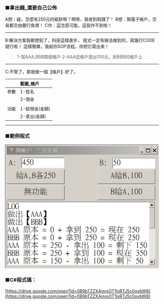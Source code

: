 ### ■拿出錢\_還要自己公佈

A問：疑，怎麼有250元的紙鈔啊？啊呀，我收到假錢了！
B想：開電子帳戶，交易都交由銀行負責！
C作：這怎麼可能，這我作不到啦！

---

B:解決方案我都想到了，科技這樣進步，
程式一定有辦法做到的，寫幾行CODE就行啦！
這樣簡單，我給你SOP流程，你把它寫出來！

> 1-幫AAA,BBB開個帳戶
> 2-AAA從帳戶提出100元，到BBB的帳戶上

---

C:不管了，那我做一個【帳戶】好了。

|  | 藍圖\_帳戶 |
| :--- | :--- |
| 參數 | 1-姓名 |
|      | 2-現金 |
|      |        |
| 功能 | 1-給現金\(金額\) |
|      | 2-拿出\(金額\) |

---

### ■範例程式

![](/assets/003_開帳戶_三方交易_20170801.PNG)

### ■C\#程式碼：

[https://drive.google.com/open?id=0B9bTZZXAgysOT1lxRTJ5c0oybW8](https://drive.google.com/open?id=0B9bTZZXAgysOT1lxRTJ5c0oybW8)

